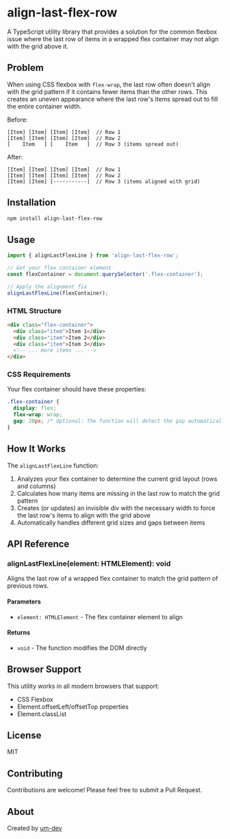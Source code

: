 # align-last-flex-row

A TypeScript utility library that provides a solution for the common flexbox issue where the last row of items in a wrapped flex container may not align with the grid above it.

## Problem

When using CSS flexbox with `flex-wrap`, the last row often doesn't align with the grid pattern if it contains fewer items than the other rows. This creates an uneven appearance where the last row's items spread out to fill the entire container width.

Before:
```
[Item] [Item] [Item] [Item]  // Row 1
[Item] [Item] [Item] [Item]  // Row 2
[    Item   ] [    Item   ]  // Row 3 (items spread out)
```

After:
```
[Item] [Item] [Item] [Item]  // Row 1
[Item] [Item] [Item] [Item]  // Row 2
[Item] [Item] [-----------]  // Row 3 (items aligned with grid)
```

## Installation

```bash
npm install align-last-flex-row
```

## Usage

```typescript
import { alignLastFlexLine } from 'align-last-flex-row';

// Get your flex container element
const flexContainer = document.querySelector('.flex-container');

// Apply the alignment fix
alignLastFlexLine(flexContainer);
```

### HTML Structure

```html
<div class="flex-container">
  <div class="item">Item 1</div>
  <div class="item">Item 2</div>
  <div class="item">Item 3</div>
  <!-- ... more items ... -->
</div>
```

### CSS Requirements

Your flex container should have these properties:

```css
.flex-container {
  display: flex;
  flex-wrap: wrap;
  gap: 20px; /* Optional: The function will detect the gap automatically */
}
```

## How It Works

The `alignLastFlexLine` function:

1. Analyzes your flex container to determine the current grid layout (rows and columns)
2. Calculates how many items are missing in the last row to match the grid pattern
3. Creates (or updates) an invisible div with the necessary width to force the last row's items to align with the grid above
4. Automatically handles different grid sizes and gaps between items

## API Reference

### alignLastFlexLine(element: HTMLElement): void

Aligns the last row of a wrapped flex container to match the grid pattern of previous rows.

#### Parameters

- `element: HTMLElement` - The flex container element to align

#### Returns

- `void` - The function modifies the DOM directly

## Browser Support

This utility works in all modern browsers that support:
- CSS Flexbox
- Element.offsetLeft/offsetTop properties
- Element.classList

## License

MIT

## Contributing

Contributions are welcome! Please feel free to submit a Pull Request.

## About

Created by [um-dev](https://urmoov.dev)